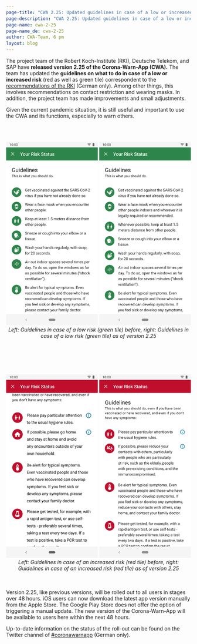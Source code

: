 ```yaml
---
page-title: "CWA 2.25: Updated guidelines in case of a low or increased risk"
page-description: "CWA 2.25: Updated guidelines in case of a low or increased risk"
page-name: cwa-2-25
page-name_de: cwa-2-25
author: CWA-Team, 6 pm
layout: blog
---
```


The project team of the Robert Koch-Institute (RKI), Deutsche Telekom, and SAP have **released version 2.25 of the Corona-Warn-App (CWA).** The team has updated the **guidelines on what to do in case of a low or increased risk** (red as well as green tile) correspondent to the [recommendations of the RKI](https://www.rki.de/DE/Content/InfAZ/N/Neuartiges_Coronavirus/Quarantaene/Absonderung.html) (German only). Among other things, this involves recommendations on contact restriction and wearing masks. In addition, the project team has made improvements and small adjustments. 

Given the current pandemic situation, it is still useful and important to use the CWA and its functions, especially to warn others.  

<!-- overview -->

<br></br>
<center> 
<img src="./green-tile-before.png" title="Guidelines in case of low risk (green tile) before" style="align: center" width=250> <img src="./green-tile-after.png" title="Guidelines in case of low risk (green tile) as of version 2.25" style="align: center" width=250> 
<figcaption aria-hidden="true"><em>Left: Guidelines in case of a low risk (green tile) before, right: Guidelines in case of a low risk (green tile) as of version 2.25</em></figcaption>
</center>
<br></br>

<br></br>
<center> 
<img src="./red-tile-before.png" title="Guidelines in case of an increased risk (red tile) before" style="align: center" width=250> <img src="./red-tile-after.png" title="Guidelines in case of an increased risk (red tile) as of version 2.25" style="align: center" width=250> 
<figcaption aria-hidden="true"><em>Left: Guidelines in case of an increased risk (red tile) before, right: Guidelines in case of an increased risk (red tile) as of version 2.25</em></figcaption>
</center>
<br></br>


Version 2.25, like previous versions, will be rolled out to all users in stages over 48 hours. iOS users can now download the latest app version manually from the Apple Store. The Google Play Store does not offer the option of triggering a manual update. The new version of the Corona-Warn-App will be available to users here within the next 48 hours.

Up-to-date information on the status of the roll-out can be found on the Twitter channel of [#coronawarnapp](https://twitter.com/coronawarnapp) (German only).
